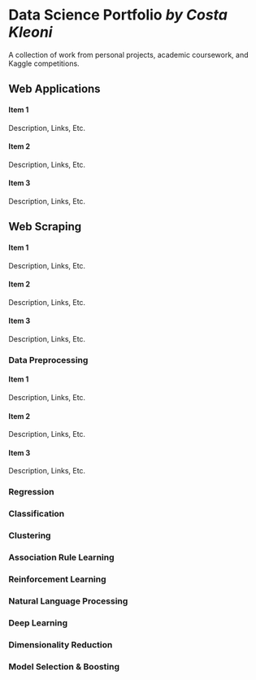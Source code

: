 # Data Science Portfolio *by Costa Kleoni*
A collection of work from personal projects, academic coursework, and Kaggle competitions.

Web Applications
------
#### Item 1
Description, Links, Etc.  
#### Item 2
Description, Links, Etc.  
#### Item 3
Description, Links, Etc.  

Web Scraping
------
#### Item 1
Description, Links, Etc.  
#### Item 2
Description, Links, Etc.  
#### Item 3
Description, Links, Etc.   

### Data Preprocessing
#### Item 1
Description, Links, Etc.  
#### Item 2
Description, Links, Etc.  
#### Item 3
Description, Links, Etc.  

### Regression
### Classification
### Clustering 
### Association Rule Learning
### Reinforcement Learning
### Natural Language Processing
### Deep Learning
### Dimensionality Reduction
### Model Selection & Boosting

